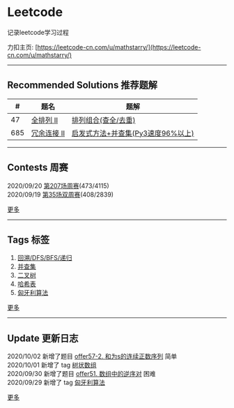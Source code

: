 # Leetcode
记录leetcode学习过程 

力扣主页: [https://leetcode-cn.com/u/mathstarry/](https://leetcode-cn.com/u/mathstarry/)

---
## Recommended Solutions 推荐题解
| # | 题名 | 题解 |
| -- | -- | -- |
| 47 | [全排列 II](https://github.com/Mathstarry/Leetcode/tree/master/problems/0047_permuteUnique) | [排列组合(查全/去重)](https://github.com/Mathstarry/Leetcode/blob/master/problems/0047_permuteUnique/ideas.md) |
| 685 | [冗余连接 II](https://github.com/Mathstarry/Leetcode/tree/master/problems/0685_findRedundantDirectedConnection) | [启发式方法+并查集(Py3速度96%以上)](https://leetcode-cn.com/problems/redundant-connection-ii/solution/qi-fa-shi-fang-fa-bing-cha-ji-py3su-du-96yi-shang-/) |

---

## Contests 周赛
2020/09/20 [第207场周赛](https://github.com/Mathstarry/Leetcode/blob/master/contests/overview/weekly/weekly_207.md)(473/4115)  
2020/09/19 [第35场双周赛](https://github.com/Mathstarry/Leetcode/blob/master/contests/overview/biweekly/biweekly_035.md)(408/2839)

[更多](https://github.com/Mathstarry/Leetcode/blob/master/contests/overview/README.md)

---
## Tags 标签
1. [回溯/DFS/BFS/递归](https://github.com/Mathstarry/Leetcode/tree/master/tags/trackback_DFS_BFS_recursion)  
2. [并查集](https://github.com/Mathstarry/Leetcode/blob/master/tags/unionfind/README.md)
3. [二叉树](https://github.com/Mathstarry/Leetcode/tree/master/tags/binary-tree)
4. [哈希表](https://github.com/Mathstarry/Leetcode/tree/master/tags/hashMap)
5. [匈牙利算法](https://github.com/Mathstarry/Leetcode/tree/master/tags/bipartite-graph)

[更多](https://github.com/Mathstarry/Leetcode/tree/master/tags)

---
## Update 更新日志
2020/10/02 新增了题目 [offer57-2. 和为s的连续正数序列](https://github.com/Mathstarry/Leetcode/tree/master/getOffer/offer57-2_findContinuousSequence) 简单  
2020/10/01 新增了 tag [树状数组](https://github.com/Mathstarry/Leetcode/tree/master/tags/fenwickTree)   
2020/09/30 新增了题目 [offer51. 数组中的逆序对](https://github.com/Mathstarry/Leetcode/tree/master/getOffer/offer51_reversePairs) 困难  
2020/09/29 新增了 tag [匈牙利算法](https://github.com/Mathstarry/Leetcode/tree/master/tags/bipartite-graph)  

[更多](https://github.com/Mathstarry/Leetcode/blob/master/UPDATE.md#Update)

